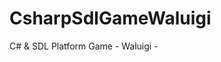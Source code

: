 CsharpSdlGameWaluigi
====================

C# &amp; SDL Platform Game - Waluigi -

[r2h]: https://github.com/garrigueta/CsharpSdlGameWaluigi